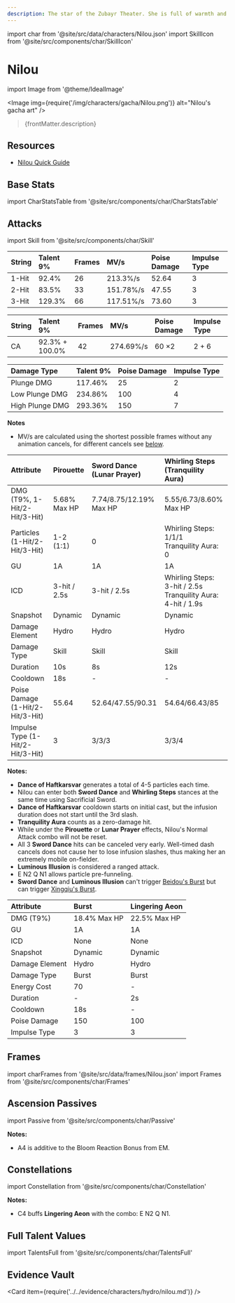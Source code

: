 ```yaml
---
description: The star of the Zubayr Theater. She is full of warmth and innocence, and her dances are lively and elegant.
---
```


import char from '@site/src/data/characters/Nilou.json'
import SkillIcon from '@site/src/components/char/SkillIcon'

# Nilou

import Image from '@theme/IdealImage'

<Image img={require('/img/characters/gacha/Nilou.png')} alt="Nilou's gacha art" />
<blockquote>{frontMatter.description}</blockquote>

## Resources

* [Nilou Quick Guide](https://keqingmains.com/q/nilou-quickguide/)

## Base Stats

import CharStatsTable from '@site/src/components/char/CharStatsTable'

<CharStatsTable char={char} />

## Attacks

import Skill from '@site/src/components/char/Skill'

<Tabs>
<TabItem value='na' label='Normal Attacks'>
<SkillIcon char={char} skill='na' />
<div class='talent-columns'>
<Skill char={char} skill='na' sectionFilter='Normal Attack' />

| String | Talent 9% | Frames | MV/s      | Poise Damage | Impulse Type |
| :----- | :-------- | :----- | :-------- | :----------- | :----------- |
| 1-Hit  | 92.4%     | 26     | 213.3%/s  | 52.64        | 3            |
| 2-Hit  | 83.5%     | 33     | 151.78%/s | 47.55        | 3            |
| 3-Hit  | 129.3%    | 66     | 117.51%/s | 73.60        | 3            |

</div>
<div class='talent-columns'>
<Skill char={char} skill='na' sectionFilter='Charged Attack' />

| String | Talent 9%      | Frames | MV/s      | Poise Damage | Impulse Type |
| :----- | :------------- | :----- | :-------- | :----------- | :----------- |
| CA     | 92.3% + 100.0% | 42     | 274.69%/s | 60 ×2        | 2 + 6        |

</div>
<div class='talent-columns'>
<Skill char={char} skill='na' sectionFilter='Plunging Attack' />

| Damage Type     | Talent 9% | Poise Damage | Impulse Type |
| :-------------- | :-------- | :----------- | :----------- |
| Plunge DMG      | 117.46%   | 25           | 2            |
| Low Plunge DMG  | 234.86%   | 100          | 4            |
| High Plunge DMG | 293.36%   | 150          | 7            |

</div>

**Notes**

* MV/s are calculated using the shortest possible frames without any animation cancels, for different cancels see [below](#frames).

</TabItem>

<TabItem value='e' label='Skill'>
<SkillIcon char={char} skill='e' />
<div class='talent-columns'>
<Skill char={char} skill='e' />

| Attribute                          | Pirouette    | Sword Dance \(Lunar Prayer\) | Whirling Steps \(Tranquility Aura\)                              |
| :--------------------------------- | :----------- | :--------------------------- | :--------------------------------------------------------------- |
| DMG \(T9%, 1-Hit/2-Hit/3-Hit\)     | 5.68% Max HP | 7.74/8.75/12.19% Max HP      | 5.55/6.73/8.60% Max HP                                           |
| Particles \(1-Hit/2-Hit/3-Hit\)    | 1-2 \(1:1\)  | 0                            | Whirling Steps: 1/1/1<br />Tranquility Aura: 0                   |
| GU                                 | 1A           | 1A                           | 1A                                                               |
| ICD                                | 3-hit / 2.5s | 3-hit / 2.5s                 | Whirling Steps: 3-hit / 2.5s<br />Tranquility Aura: 4-hit / 1.9s |
| Snapshot                           | Dynamic      | Dynamic                      | Dynamic                                                          |
| Damage Element                     | Hydro        | Hydro                        | Hydro                                                            |
| Damage Type                        | Skill        | Skill                        | Skill                                                            |
| Duration                           | 10s          | 8s                           | 12s                                                              |
| Cooldown                           | 18s          | -                            | -                                                                |
| Poise Damage \(1-Hit/2-Hit/3-Hit\) | 55.64        | 52.64/47.55/90.31            | 54.64/66.43/85                                                   |
| Impulse Type \(1-Hit/2-Hit/3-Hit\) | 3            | 3/3/3                        | 3/3/4                                                            |

</div>

**Notes:**  

* **Dance of Haftkarsvar** generates a total of 4-5 particles each time.
* Nilou can enter both **Sword Dance** and **Whirling Steps** stances at the same time using Sacrificial Sword.
* **Dance of Haftkarsvar** cooldown starts on initial cast, but the infusion duration does not start until the 3rd slash.
* **Tranquility Aura** counts as a zero-damage hit.
* While under the **Pirouette** or **Lunar Prayer** effects, Nilou's Normal Attack combo will not be reset.
* All 3 **Sword Dance** hits can be canceled very early. Well-timed dash cancels does not cause her to lose infusion slashes, thus making her an extremely mobile on-fielder.
* **Luminous Illusion** is considered a ranged attack.
* E N2 Q N1 allows particle pre-funneling.
* **Sword Dance** and **Luminous Illusion** can't trigger [Beidou's Burst](../electro/beidou.md#attacks) but can trigger [Xingqiu's Burst](../hydro/xingqiu.md#attacks).

</TabItem>

<TabItem value='q' label='Burst'>
<SkillIcon char={char} skill='q' />
<div class='talent-columns'>
<Skill char={char} skill='q'/>

| Attribute      | Burst        | Lingering Aeon |
| :------------- | :----------- | :------------- |
| DMG \(T9%\)    | 18.4% Max HP | 22.5% Max HP   |
| GU             | 1A           | 1A             |
| ICD            | None         | None           |
| Snapshot       | Dynamic      | Dynamic        |
| Damage Element | Hydro        | Hydro          |
| Damage Type    | Burst        | Burst          |
| Energy Cost    | 70           | -              |
| Duration       | -            | 2s             |
| Cooldown       | 18s          | -              |
| Poise Damage   | 150          | 100            |
| Impulse Type   | 3            | 3              |

</div>

</TabItem>
</Tabs>

## Frames

import charFrames from '@site/src/data/frames/Nilou.json'
import Frames from '@site/src/components/char/Frames'

<Frames data={charFrames} />

## Ascension Passives

import Passive from '@site/src/components/char/Passive'

<Tabs>
<TabItem value='passive' label='Passive'>
<Passive char={char} passive={2} />
</TabItem>

<TabItem value='a1' label='Ascension 1'>
<Passive char={char} passive={0} />
</TabItem>

<TabItem value="a4" label="Ascension 4">
<Passive char={char} passive={1} />

**Notes:**  

* A4 is additive to the Bloom Reaction Bonus from EM.

</TabItem>
</Tabs>

## Constellations

import Constellation from '@site/src/components/char/Constellation'

<Tabs>
<TabItem value='c1' label='C1'>
<Constellation char={char} constellation={1} />
</TabItem>

<TabItem value='c2' label='C2'>
<Constellation char={char} constellation={2} />
</TabItem>

<TabItem value='c3' label='C3'>
<Constellation char={char} constellation={3} />
</TabItem>

<TabItem value='c4' label='C4'>
<Constellation char={char} constellation={4} />

**Notes:**  

* C4 buffs **Lingering Aeon** with the combo: E N2 Q N1.

</TabItem>

<TabItem value='c5' label='C5'>
<Constellation char={char} constellation={5} />
</TabItem>

<TabItem value='c6' label='C6'>
<Constellation char={char} constellation={6} />
</TabItem>
</Tabs>

## Full Talent Values

import TalentsFull from '@site/src/components/char/TalentsFull'

<TalentsFull char={char}/>

## Evidence Vault

<Card item={require('../../evidence/characters/hydro/nilou.md')} />

